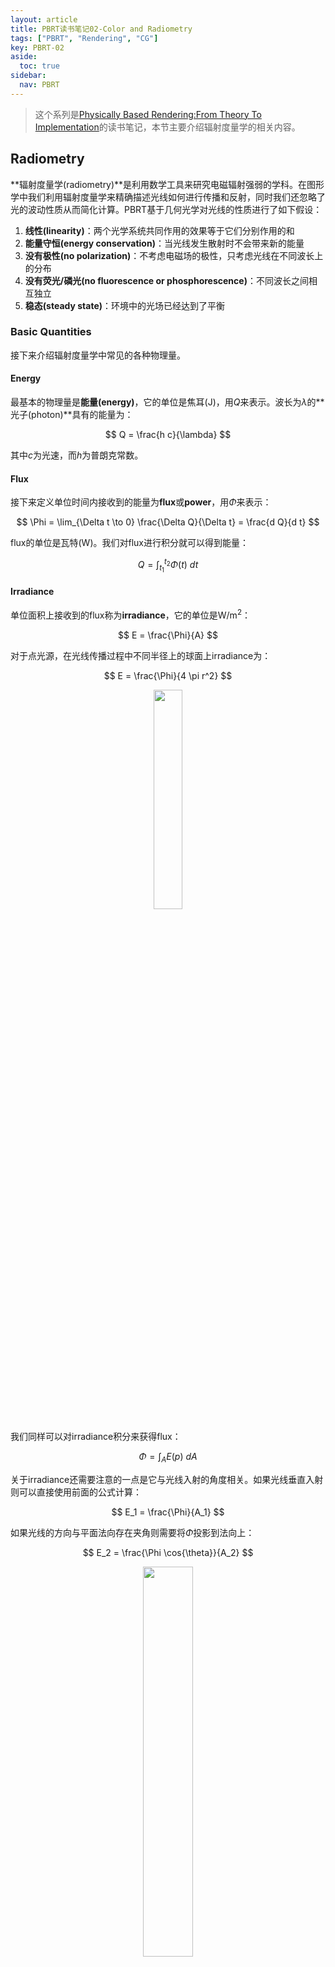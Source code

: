 ```yaml
---
layout: article
title: PBRT读书笔记02-Color and Radiometry
tags: ["PBRT", "Rendering", "CG"]
key: PBRT-02
aside:
  toc: true
sidebar:
  nav: PBRT
---
```


> 这个系列是[Physically Based Rendering:From Theory To Implementation](https://pbr-book.org/)的读书笔记，本节主要介绍辐射度量学的相关内容。
<!--more-->

## Radiometry

**辐射度量学(radiometry)**是利用数学工具来研究电磁辐射强弱的学科。在图形学中我们利用辐射度量学来精确描述光线如何进行传播和反射，同时我们还忽略了光的波动性质从而简化计算。PBRT基于几何光学对光线的性质进行了如下假设：

1. **线性(linearity)**：两个光学系统共同作用的效果等于它们分别作用的和
2. **能量守恒(energy conservation)**：当光线发生散射时不会带来新的能量
3. **没有极性(no polarization)**：不考虑电磁场的极性，只考虑光线在不同波长上的分布
4. **没有荧光/磷光(no fluorescence or phosphorescence)**：不同波长之间相互独立
5. **稳态(steady state)**：环境中的光场已经达到了平衡

### Basic Quantities

接下来介绍辐射度量学中常见的各种物理量。

#### Energy

最基本的物理量是**能量(energy)**，它的单位是焦耳(J)，用$Q$来表示。波长为$\lambda$的**光子(photon)**具有的能量为：

$$
Q = \frac{h c}{\lambda}
$$

其中$c$为光速，而$h$为普朗克常数。

#### Flux

接下来定义单位时间内接收到的能量为**flux**或**power**，用$\Phi$来表示：

$$
\Phi = \lim_{\Delta t \to 0} \frac{\Delta Q}{\Delta t} = \frac{d Q}{d t}
$$

flux的单位是瓦特(W)。我们对flux进行积分就可以得到能量：

$$
Q = \int_{t_1}^{t_2} \Phi(t) \ dt
$$

#### Irradiance

单位面积上接收到的flux称为**irradiance**，它的单位是W/m<sup>2</sup>：

$$
E = \frac{\Phi}{A}
$$

对于点光源，在光线传播过程中不同半径上的球面上irradiance为：

$$
E = \frac{\Phi}{4 \pi r^2}
$$

<div align=center>
<img src="https://pbr-book.org/3ed-2018/Color_and_Radiometry/Flux%20on%20spheres.svg" width="30%">
</div>

我们同样可以对irradiance积分来获得flux：

$$
\Phi = \int_A E(p) \ d A
$$

关于irradiance还需要注意的一点是它与光线入射的角度相关。如果光线垂直入射则可以直接使用前面的公式计算：

$$
E_1 = \frac{\Phi}{A_1}
$$

如果光线的方向与平面法向存在夹角则需要将$\Phi$投影到法向上：

$$
E_2 = \frac{\Phi \cos{\theta}}{A_2}
$$

<div align=center>
<img src="https://pbr-book.org/3ed-2018/Color_and_Radiometry/Lamberts%20Law.svg" width="40%">
</div>

#### Solid Angle and Intensity

在更进一步的讨论前我们还需要引入**立体角(solid angle)**的概念。立体角是平面角度在球面上的推广，它定义为球面上面积除以球面半径的平方，同时也等于物体投影到单位球面后投影区域的面积：

$$
\Omega = \frac{A}{r^2}
$$

显然整个球面的立体角为$4 \pi$ sr，半球面的立体角为$2 \pi$ sr。

<div align=center>
<img src="https://pbr-book.org/3ed-2018/Color_and_Radiometry/Solid%20angle.svg" width="40%">
</div>

对于点光源我们定义在单位立体角上单位时间内发射的能量为：

$$
I = \frac{\Phi}{4 \pi}
$$

$I$称为**intensity**(W/sr)。同样地，我们可以对立体角进行积分来获得功率：

$$
\Phi = \int_\Omega I(\omega) \ d \omega
$$

#### Radiance

接下来我们介绍辐射度量学中最重要的物理量radiance，记为$L$。radiance表示在$\omega$方向上的单位立体角和垂直此方向的单位面积上的flux：

$$
L = \frac{\Phi}{d \omega \ d A^\perp}
$$

<div align=center>
<img src="https://pbr-book.org/3ed-2018/Color_and_Radiometry/Radiance.svg" width="40%">
</div>

radiance是辐射度量学中最基本的物理量，前面介绍的其它物理量都可以通过radiance来导出。radiance既可以表示出射光线，也可以表示入射光线，同时根据能量守恒在真空中radiance保持不变。因此在光线追踪算法中我们实际上计算的是光线的radiance。

#### Incident and Exitant Radiance Functions

为了计算光线和物体表面的相互作用，我们还需要区分物体表面的正向和负向。两个方向上的radiance可以定义为：

$$
L^+ (p, \omega) = \lim_{t \to 0^+} L(p+t \cdot n_p, \omega)
$$

$$
L^- (p, \omega) = \lim_{t \to 0^-} L(p+t \cdot n_p, \omega)
$$

其中$n_p$为$p$点处的法向。同时我们定义在$p$点上入射的radiance为$L_i (p, \omega)$，出射的radiance为$L_o (p, \omega)$。把二者结合起来就得到了入射光和出射光的形式：

$$
L_i (p, \omega) =
\left\{
\begin{aligned}
& L^+ (p, -\omega), & & \omega \cdot n_p > 0 \\
& L^- (p, -\omega), & & \omega \cdot n_p < 0
\end{aligned}
\right.
$$

$$
L_o (p, \omega) =
\left\{
\begin{aligned}
& L^+ (p, \omega), & & \omega \cdot n_p > 0 \\
& L^- (p, \omega), & & \omega \cdot n_p < 0
\end{aligned}
\right.
$$

<div align=center>
<img src="https://pbr-book.org/3ed-2018/Color_and_Radiometry/Incident%20outgoing%20radiance.svg" width="50%">
</div>

### Radiometric Integrals

在渲染中我们经常需要计算radiance的积分，比如说$p$点的irradiance可以表示为各个方向上入射radiance的积分：

$$
E (p, n) = \int_\Omega L_i (p, \omega) \vert \cos{\theta} \vert \ d \omega
$$

<div align=center>
<img src="https://pbr-book.org/3ed-2018/Color_and_Radiometry/Irradiance%20from%20radiance.svg" width="50%">
</div>

#### Integrals over Projected Solid Angle

我们可以把$\vert \cos{\theta} \vert \ d \omega$看作投影后的立体角：

$$
d \omega^{\perp} = \vert \cos{\theta} \vert \ d \omega
$$

这样irradiance可以理解为投影立体角上的积分：

$$
E (p, n) = \int_\Omega L_i (p, \omega) \ d \omega^{\perp}
$$

<div align=center>
<img src="https://pbr-book.org/3ed-2018/Color_and_Radiometry/Projected%20solid%20angle.svg" width="40%">
</div>

#### Integrals over Spherical Coordinates

在实际计算中我们会大量使用球坐标，因此我们还需要推导球坐标下的积分形式。在球坐标中使用两个角度$(\theta, \phi)$来表示方向，球面上的点$(x, y, z)$和$(\theta, \phi)$的转换关系为：

$$
x = \sin \theta \ \cos \phi
$$

$$
y = \sin \theta \ \sin \phi
$$

$$
z = \cos \theta
$$

<div align=center>
<img src="https://pbr-book.org/3ed-2018/Color_and_Radiometry/Spherical%20coordinates.svg" width="30%">
</div>

微分立体角在球坐标下的表达式为：

$$
d \omega = \sin \theta \ d \theta \ d \phi
$$

这样我们可以把radiance的积分写成球坐标积分的形式：

$$
E (p, n) = \int_0^{2 \pi} \int_0^{\frac{\pi}{2}} L_i(p, \theta, \phi) \cos \theta \ \sin \theta \ d \theta \ d \phi
$$

<div align=center>
<img src="https://pbr-book.org/3ed-2018/Color_and_Radiometry/Sin%20dtheta%20dphi.svg" width="30%">
</div>

#### Integrals over Area

在很多情况下我们还需要计算radiance在面积上的积分。根据几何关系，面积微元和微分立体角的转换关系为：

$$
d \omega = \frac{d A \ \cos \theta}{r^2}
$$

其中$\theta$为$d A$法向与入射方向的夹角，$r$为$d A$与$p$点之间的距离。

<div align=center>
<img src="https://pbr-book.org/3ed-2018/Color_and_Radiometry/Differential%20solid%20angle%20of%20dA.svg" width="40%">
</div>

把上式带入到irradiance积分就得到了radiance在面积上积分的表达式：

$$
E (p, n) = \int_A L \cos \theta_i \frac{\cos \theta_o \ d A}{r^2}
$$

其中$\theta_i$为微分立体角与$p$点法向的夹角，而$\theta_o$为微分立体角与$dA$的夹角。

<div align=center>
<img src="https://pbr-book.org/3ed-2018/Color_and_Radiometry/Irradiance%20from%20quadrilateral.svg" width="40%">
</div>

### Surface Reflection

当光线入射到物体表面上时会发生散射，其中一部分会被吸收而另一部分则会反射到环境中。因此要描述光线的反射行为我们需要两种信息：一是光线在光谱上的分布，而是光线在不同反射方向上的分布。对于透光的材质，它们的反射行为要更复杂一些：此时光线从某个点射入后会进入到材质中，经过一段运动并从另一个点射出。在PBRT中使用了BRDF以及BSSRDF来描述不同材质的反射行为。

#### BRDF

**双向反射分布函数(bidirectional reflectance distribution function, BRDF)**是描述光线反射的基本方法，它定义为同一束光线在出射方向$\omega_o$上radiance与入射方向$\omega_i$上irradiance的比值：

$$
f_r (p, \omega_o, \omega_i) = \frac{d \ L_o (p, \omega_o)}{d \ E(p, \omega_i)} = \frac{d \ L_o (p, \omega_o)}{L_i(p, \omega_i) \cos{\theta_i} \ d \omega_i}
$$

<div align=center>
<img src="https://pbr-book.org/3ed-2018/Color_and_Radiometry/BRDF.svg" width="50%">
</div>

基于物理的BRDF需要满足以下两个性质：

1. **对称性(reciprocity)**：交换$\omega_i$和$\omega_o$BRDF保持不变，$$f_r (p, \omega_o, \omega_i) = f_r (p, \omega_i, \omega_o)$$
2. **能量守恒(energy conservation)**：出射能量一定小于等于入射能量，$$\int_\Omega f_r (p, \omega_o, \omega') \cos{\theta'} d \omega'$$

对于透射的情况需要使用**BTDF(bidirectional transmittance distribution function)**来代替BRDF进行计算，不过需要注意的是此时出射方向$\omega_o$与入射方向$\omega_i$分别为位于正负两个半球上。

我们把BRDF和BTDF统一到一起就得到了**BSDF(bidirectional scattering distribution function)**。入射和出射方向上的radiance可以通过BSDF联系起来：

$$
d L_o(p, \omega_o) = f (p, \omega_o, \omega_i) L_i(p, \omega_i) \vert \cos{\theta_i} \vert \ d \omega_i
$$

在整个球面上进行积分就可以得到出射方向完整的radiance：

$$
L_o(p, \omega_o) = \int_{S^2} f (p, \omega_o, \omega_i) L_i(p, \omega_i) \vert \cos{\theta_i} \vert \ d \omega_i
$$

上式是整个渲染过程最重要的方程之一，称为**散射方程(scattering equation)**。如果把积分域仅定义在上半球上，则上式也称为**反射方程(reflection equation)**。

#### BSSRDF

**双向次表面散射分布函数(bidirectional scattering surface reflectance distribution function, BSSRDF)**

<div align=center>
<img src="https://pbr-book.org/3ed-2018/Color_and_Radiometry/BSSRDF.svg" width="50%">
</div>

## Reference

- [5 Color and Radiometry](https://pbr-book.org/3ed-2018/Color_and_Radiometry)
- [Lecture 15: Ray Tracing 3](https://www.bilibili.com/video/BV1X7411F744?p=15)